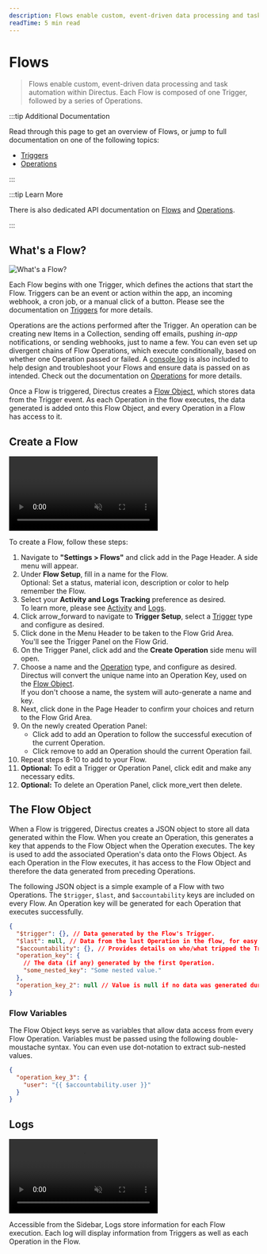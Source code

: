 ```yaml
---
description: Flows enable custom, event-driven data processing and task automation within Directus. Each Flow is composed of one Trigger, followed by a series of Operations.
readTime: 5 min read
---
```


# Flows

> Flows enable custom, event-driven data processing and task automation within Directus. Each Flow is composed of one
> Trigger, followed by a series of Operations.

<!--
:::tip Before You Begin

Please be sure to read [Learn Directus](/getting-started/learn-directus).

:::
-->

:::tip Additional Documentation

Read through this page to get an overview of Flows, or jump to full documentation on one of the following topics:

- [Triggers](/configuration/flows/triggers.md)
- [Operations](/configuration/flows/operations.md)

:::

:::tip Learn More

There is also dedicated API documentation on [Flows](/reference/system/flows) and
[Operations](/reference/system/operations).

:::

## What's a Flow?

![What's a Flow?](https://cdn.directus.io/docs/v9/configuration/flows/flows/flows-20220603A/whats-a-flow-20220603A.webp)

Each Flow begins with one Trigger, which defines the actions that start the Flow. Triggers can be an event or action
within the app, an incoming webhook, a cron job, or a manual click of a button. Please see the documentation on
[Triggers](/configuration/flows/triggers) for more details.

Operations are the actions performed after the Trigger. An operation can be creating new Items in a Collection, sending
off emails, pushing _in-app_ notifications, or sending webhooks, just to name a few. You can even set up divergent
chains of Flow Operations, which execute conditionally, based on whether one Operation passed or failed. A
[console log](/configuration/flows/operations#log-to-console) is also included to help design and troubleshoot your
Flows and ensure data is passed on as intended. Check out the documentation on
[Operations](/configuration/flows/operations) for more details.

Once a Flow is triggered, Directus creates a [Flow Object](#the-flow-object), which stores data from the Trigger event.
As each Operation in the flow executes, the data generated is added onto this Flow Object, and every Operation in a Flow
has access to it.

## Create a Flow

<video autoplay muted loop controls title="Create a Flow">
	<source src="https://cdn.directus.io/docs/v9/configuration/flows/flows/flows-20220603A/create-a-flow-20220603A.mp4" type="video/mp4" />
</video>

To create a Flow, follow these steps:

1. Navigate to **"Settings > Flows"** and click <span mi btn>add</span> in the Page Header. A side menu will appear.
2. Under **Flow Setup**, fill in a name for the Flow.\
   Optional: Set a status, material icon, description or color to help remember the Flow.
3. Select your **Activity and Logs Tracking** preference as desired.\
   To learn more, please see [Activity](/reference/system/activity) and [Logs](/#logs).
4. Click <span mi btn>arrow_forward</span> to navigate to **Trigger Setup**, select a
   [Trigger](/configuration/flows/triggers) type and configure as desired.
5. Click <span mi btn>done</span> in the Menu Header to be taken to the Flow Grid Area.\
   You'll see the Trigger Panel on the Flow Grid.
6. On the Trigger Panel, click <span mi btn>add</span> and the **Create Operation** side menu will open.
7. Choose a name and the [Operation](/configuration/flows/operations) type, and configure as desired.\
   Directus will convert the unique name into an Operation Key, used on the [Flow Object](#the-flow-object).\
   If you don't choose a name, the system will auto-generate a name and key.
8. Next, click <span mi btn>done</span> in the Page Header to confirm your choices and return to the Flow Grid Area.
9. On the newly created Operation Panel:
   - Click <span mi icon>add</span> to add an Operation to follow the successful execution of the current Operation.
   - Click <span mi icon>remove</span> to add an Operation should the current Operation fail.
10. Repeat steps 8-10 to add to your Flow.
11. **Optional:** To edit a Trigger or Operation Panel, click <span mi icon>edit</span> and make any necessary edits.
12. **Optional:** To delete an Operation Panel, click <span mi icon>more_vert</span> then
    <span mi icon="dngr">delete</span>.

## The Flow Object

When a Flow is triggered, Directus creates a JSON object to store all data generated within the Flow. When you create an
Operation, this generates a key that appends to the Flow Object when the Operation executes. The key is used to add the
associated Operation's data onto the Flows Object. As each Operation in the Flow executes, it has access to the Flow
Object and therefore the data generated from preceding Operations.

The following JSON object is a simple example of a Flow with two Operations. The `$trigger`, `$last`, and
`$accountability` keys are included on every Flow. An Operation key will be generated for each Operation that executes
successfully.

<!--
@TODO: Uncomment once Azzy's doc is live:
For more details, see the API Reference for [Flows](reference/system/flows) and [Operations](reference/system/operations).
-->

```json
{
  "$trigger": {}, // Data generated by the Flow's Trigger.
  "$last": null, // Data from the last Operation in the flow, for easy access!
  "$accountability": {}, // Provides details on who/what tripped the Trigger and generated this Flow Object.
  "operation_key": {
    // The data (if any) generated by the first Operation.
    "some_nested_key": "Some nested value."
  },
  "operation_key_2": null // Value is null if no data was generated during an Operation.
}
```

### Flow Variables

The Flow Object keys serve as variables that allow data access from every Flow Operation. Variables must be passed using
the following double-moustache syntax. You can even use dot-notation to extract sub-nested values.

```json
{
  "operation_key_3": {
    "user": "{{ $accountability.user }}"
  }
}
```

## Logs

<video autoplay muted loop controls title="">
	<source src="https://cdn.directus.io/docs/v9/configuration/flows/flows/flows-20220603A/logs-20220603A.mp4" type="video/mp4" />
</video>

Accessible from the Sidebar, Logs store information for each Flow execution. Each log will display information from
Triggers as well as each Operation in the Flow.
